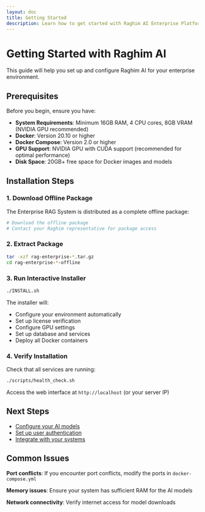 ```yaml
---
layout: doc
title: Getting Started
description: Learn how to get started with Raghim AI Enterprise Platform
---
```


# Getting Started with Raghim AI

This guide will help you set up and configure Raghim AI for your enterprise environment.

## Prerequisites

Before you begin, ensure you have:

- **System Requirements**: Minimum 16GB RAM, 4 CPU cores, 8GB VRAM (NVIDIA GPU recommended)
- **Docker**: Version 20.10 or higher
- **Docker Compose**: Version 2.0 or higher
- **GPU Support**: NVIDIA GPU with CUDA support (recommended for optimal performance)
- **Disk Space**: 20GB+ free space for Docker images and models

## Installation Steps

### 1. Download Offline Package

The Enterprise RAG System is distributed as a complete offline package:

```bash
# Download the offline package
# Contact your Raghim representative for package access
```

### 2. Extract Package

```bash
tar -xzf rag-enterprise-*.tar.gz
cd rag-enterprise-*-offline
```

### 3. Run Interactive Installer

```bash
./INSTALL.sh
```

The installer will:
- Configure your environment automatically
- Set up license verification
- Configure GPU settings
- Set up database and services
- Deploy all Docker containers

### 4. Verify Installation

Check that all services are running:

```bash
./scripts/health_check.sh
```

Access the web interface at `http://localhost` (or your server IP)

## Next Steps

- [Configure your AI models](/docs/configuration)
- [Set up user authentication](/docs/authentication)
- [Integrate with your systems](/docs/integration)

## Common Issues

**Port conflicts**: If you encounter port conflicts, modify the ports in `docker-compose.yml`

**Memory issues**: Ensure your system has sufficient RAM for the AI models

**Network connectivity**: Verify internet access for model downloads